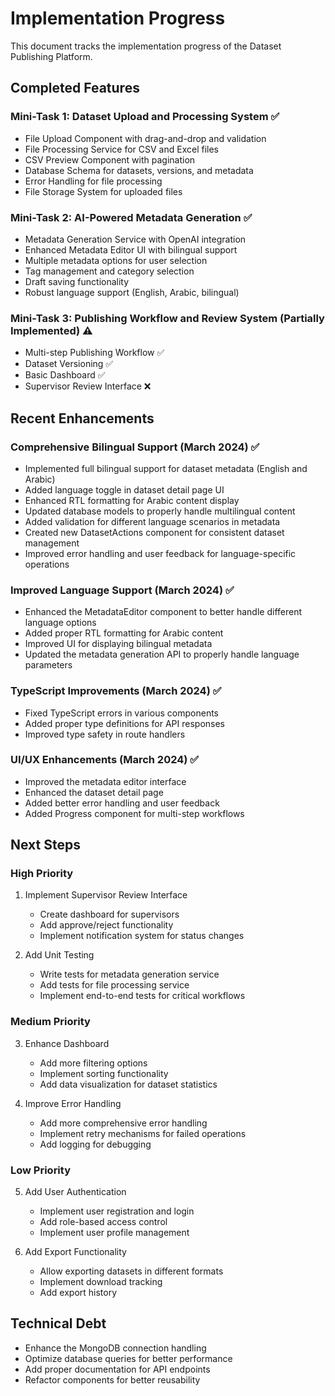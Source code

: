 # Implementation Progress

This document tracks the implementation progress of the Dataset Publishing Platform.

## Completed Features

### Mini-Task 1: Dataset Upload and Processing System ✅

- File Upload Component with drag-and-drop and validation
- File Processing Service for CSV and Excel files
- CSV Preview Component with pagination
- Database Schema for datasets, versions, and metadata
- Error Handling for file processing
- File Storage System for uploaded files

### Mini-Task 2: AI-Powered Metadata Generation ✅

- Metadata Generation Service with OpenAI integration
- Enhanced Metadata Editor UI with bilingual support
- Multiple metadata options for user selection
- Tag management and category selection
- Draft saving functionality
- Robust language support (English, Arabic, bilingual)

### Mini-Task 3: Publishing Workflow and Review System (Partially Implemented) ⚠️

- Multi-step Publishing Workflow ✅
- Dataset Versioning ✅
- Basic Dashboard ✅
- Supervisor Review Interface ❌

## Recent Enhancements

### Comprehensive Bilingual Support (March 2024) ✅

- Implemented full bilingual support for dataset metadata (English and Arabic)
- Added language toggle in dataset detail page UI
- Enhanced RTL formatting for Arabic content display
- Updated database models to properly handle multilingual content
- Added validation for different language scenarios in metadata
- Created new DatasetActions component for consistent dataset management
- Improved error handling and user feedback for language-specific operations

### Improved Language Support (March 2024) ✅

- Enhanced the MetadataEditor component to better handle different language options
- Added proper RTL formatting for Arabic content
- Improved UI for displaying bilingual metadata
- Updated the metadata generation API to properly handle language parameters

### TypeScript Improvements (March 2024) ✅

- Fixed TypeScript errors in various components
- Added proper type definitions for API responses
- Improved type safety in route handlers

### UI/UX Enhancements (March 2024) ✅

- Improved the metadata editor interface
- Enhanced the dataset detail page
- Added better error handling and user feedback
- Added Progress component for multi-step workflows

## Next Steps

### High Priority

1. Implement Supervisor Review Interface
   - Create dashboard for supervisors
   - Add approve/reject functionality
   - Implement notification system for status changes

2. Add Unit Testing
   - Write tests for metadata generation service
   - Add tests for file processing service
   - Implement end-to-end tests for critical workflows

### Medium Priority

3. Enhance Dashboard
   - Add more filtering options
   - Implement sorting functionality
   - Add data visualization for dataset statistics

4. Improve Error Handling
   - Add more comprehensive error handling
   - Implement retry mechanisms for failed operations
   - Add logging for debugging

### Low Priority

5. Add User Authentication
   - Implement user registration and login
   - Add role-based access control
   - Implement user profile management

6. Add Export Functionality
   - Allow exporting datasets in different formats
   - Implement download tracking
   - Add export history

## Technical Debt

- Enhance the MongoDB connection handling
- Optimize database queries for better performance
- Add proper documentation for API endpoints
- Refactor components for better reusability 